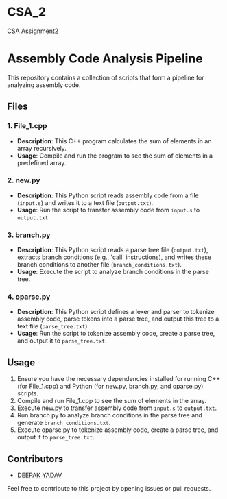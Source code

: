 # CSA_2
CSA Assignment2
# Assembly Code Analysis Pipeline

This repository contains a collection of scripts that form a pipeline for analyzing assembly code.

## Files

### 1. File_1.cpp

- **Description**: This C++ program calculates the sum of elements in an array recursively.
- **Usage**: Compile and run the program to see the sum of elements in a predefined array.

### 2. new.py

- **Description**: This Python script reads assembly code from a file (`input.s`) and writes it to a text file (`output.txt`).
- **Usage**: Run the script to transfer assembly code from `input.s` to `output.txt`.

### 3. branch.py

- **Description**: This Python script reads a parse tree file (`output.txt`), extracts branch conditions (e.g., 'call' instructions), and writes these branch conditions to another file (`branch_conditions.txt`).
- **Usage**: Execute the script to analyze branch conditions in the parse tree.

### 4. oparse.py

- **Description**: This Python script defines a lexer and parser to tokenize assembly code, parse tokens into a parse tree, and output this tree to a text file (`parse_tree.txt`).
- **Usage**: Run the script to tokenize assembly code, create a parse tree, and output it to `parse_tree.txt`.

## Usage

1. Ensure you have the necessary dependencies installed for running C++ (for File_1.cpp) and Python (for new.py, branch.py, and oparse.py) scripts.
2. Compile and run File_1.cpp to see the sum of elements in the array.
3. Execute new.py to transfer assembly code from `input.s` to `output.txt`.
4. Run branch.py to analyze branch conditions in the parse tree and generate `branch_conditions.txt`.
5. Execute oparse.py to tokenize assembly code, create a parse tree, and output it to `parse_tree.txt`.

## Contributors

- [DEEPAK YADAV]((https://github.com/Deepakyavav/CSA_2/))

Feel free to contribute to this project by opening issues or pull requests.

